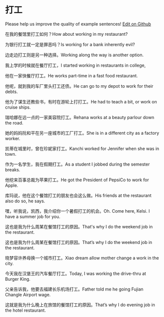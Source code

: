 # 打工

Please help us improve the quality of example sentences! [Edit on Github](https://github.com/jiyushe/jiyu-example-sentence-source/blob/main/chinese/dagong_1.md)

<p><span class="chinese">在我的餐馆里打工如何？</span><span class="english">How about working in my restaurant?</span></p>

<p><span class="chinese">为银行打工就一定是罪恶吗？</span><span class="english">Is working for a bank inherently evil?</span></p>

<p><span class="chinese">边走边打工则是另一种选择。</span><span class="english">Working along the way is another option.</span></p>

<p><span class="chinese">我上学的时候就在餐厅打工，</span><span class="english">I started working in restaurants in college,</span></p>

<p><span class="chinese">他在一家快餐厅打工。</span><span class="english">He works part-time in a fast food restaurant.</span></p>

<p><span class="chinese">他呢，就到我的车厂里头打工还债。</span><span class="english">He can go to my depot to work for their debts.</span></p>

<p><span class="chinese">他为了谋生还教些书，有时在游轮上打打工。</span><span class="english">He had to teach a bit, or work on cruise ships.</span></p>

<p><span class="chinese">瑞哈娜在远一点的一家美容院打工。</span><span class="english">Rehana works at a beauty parlour down the road.</span></p>

<p><span class="chinese">她的妈妈阮和平在另一座城市的工厂打工。</span><span class="english">She is in a different city as a factory worker.</span></p>

<p><span class="chinese">凯蒂在城里时，曾在珍妮家打工。</span><span class="english">Kanchi worked for Jennifer when she was in town.</span></p>

<p><span class="chinese">作为一名学生，我在假期打工。</span><span class="english">As a student I jobbed during the semester breaks.</span></p>

<p><span class="chinese">他挖来百事总裁为苹果打工。</span><span class="english">He got the President of PepsiCo to work for Apple.</span></p>

<p><span class="chinese">库玛说，他在这个餐馆打工的朋友也会这么做。</span><span class="english">His friends at the restaurant also do so, he says.</span></p>

<p><span class="chinese">嘿，听我说，凯西，我介绍你一个暑假打工的机会。</span><span class="english">Oh. Come here, Kelsi. I have a summer job for you.</span></p>

<p><span class="chinese">这也是我为什么周某在餐馆打工的原因。</span><span class="english">That's why I do the weekend job in the restaurant.</span></p>

<p><span class="chinese">这也是我为什么周某在餐馆打工的原因。</span><span class="english">That’s why I do the weekend job in the restaurant.</span></p>

<p><span class="chinese">晓梦容许养母换一个城市打工。</span><span class="english">Xiao dream allow mother change a work in the city.</span></p>

<p><span class="chinese">今天我在汉堡王的汽车餐厅打工。</span><span class="english">Today, I was working the drive-thru at Burger King.</span></p>

<p><span class="chinese">父亲告诉我，他要去福建长乐机场打工。</span><span class="english">Father told me he going Fujian Changle Airport wage.</span></p>

<p><span class="chinese">这就是我为什么晚上在旅馆的餐馆打工的原因。</span><span class="english">That’s why I do evening job in the hotel restaurant.</span></p>

